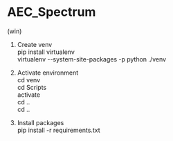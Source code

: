 # AEC_Spectrum
(win)  
  
1. Create venv  
  pip install virtualenv  
  virtualenv --system-site-packages -p python ./venv  
  
2. Activate environment  
  cd venv  
  cd Scripts  
  activate  
  cd ..  
  cd ..  
  
3. Install packages  
  pip install -r requirements.txt  
